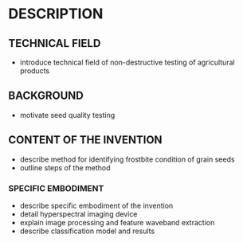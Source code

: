 # DESCRIPTION

## TECHNICAL FIELD

- introduce technical field of non-destructive testing of agricultural products

## BACKGROUND

- motivate seed quality testing

## CONTENT OF THE INVENTION

- describe method for identifying frostbite condition of grain seeds
- outline steps of the method

### SPECIFIC EMBODIMENT

- describe specific embodiment of the invention
- detail hyperspectral imaging device
- explain image processing and feature waveband extraction
- describe classification model and results

